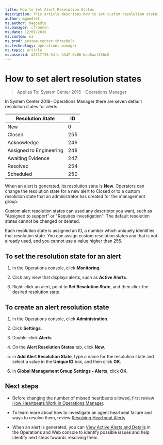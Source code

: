 ```yaml
---
title: How to Set Alert Resolution States
description: This article describes how to set custom resolution states for alerts generated in Operations Manager to support your incident management process.  
author: mgoedtel
ms.author: magoedte
ms.manager: cfreeman
ms.date: 12/05/2016
ms.custom: na
ms.prod: system-center-threshold
ms.technology: operations-manager
ms.topic: article
ms.assetid: d2717f98-84fc-43d7-8c06-bdd5aaf386c0
---
```


# How to set alert resolution states

>Applies To: System Center 2016 - Operations Manager

In System Center 2016- Operations Manager there are seven default resolution states for alerts: 

   | Resolution State | ID | 
   |------------------|----|
   | New | 0 |
   | Closed | 255 |
   | Acknowledge | 249 | 
   | Assigned to Engineering | 248 |
   | Awaiting Evidence | 247 | 
   | Resolved | 254 | 
   | Scheduled | 250 | 
  
When an alert is generated, its resolution state is **New**. Operators can change the resolution state for a new alert to Closed or to a custom resolution state that an administrator has created for the management group.  
  
Custom alert resolution states can used any descriptor you want, such as "Assigned to support" or "Requires investigation". The default resolution states cannot be changed or deleted.  
  
Each resolution state is assigned an ID, a number which uniquely identifies that resolution state. You can assign custom resolution states any that is not already used, and you cannot use a value higher than 255.  
  
## To set the resolution state for an alert  
  
1.  In the Operations console, click **Monitoring**.  
  
2.  Click any view that displays alerts, such as **Active Alerts**.  
  
3.  Right-click an alert, point to **Set Resolution State**, and then click the desired resolution state.  
  
## To create an alert resolution state  
  
1.  In the Operations console, click **Administration**.  
  
2.  Click **Settings**.  
  
3.  Double-click **Alerts**.  
  
4.  On the **Alert Resolution States** tab, click **New**.  
  
5.  In **Add Alert Resolution State**, type a name for the resolution state and select a value in the **Unique ID** box, and then click **OK**.  
  
6.  In **Global Management Group Settings - Alerts**, click **OK**.  
  
## Next steps
 
- Before changing the number of missed heartbeats allowed, first review [How Heartbeats Work in Operations Manager](manage-agent-heartbeat-overview.md).  

- To learn more about how to investigate an agent heartbeat failure and ways to resolve them, review [Resolving Heartbeat Alerts](manage-agent-resolve-heartbeat.md).  

- When an alert is generated, you can [View Active Alerts and Details](manage-alert-view-alerts-details.md) in the Operations and Web console to identify possible issues and help identify next steps towards resolving them. 
  
